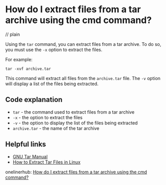 # How do I extract files from a tar archive using the cmd command?
// plain

Using the `tar` command, you can extract files from a tar archive. To do so, you must use the `-x` option to extract the files.

For example:
```
tar -xvf archive.tar
```
This command will extract all files from the `archive.tar` file. The `-v` option will display a list of the files being extracted.

## Code explanation

- `tar` - the command used to extract files from a tar archive
- `-x` - the option to extract the files
- `-v` - the option to display the list of the files being extracted
- `archive.tar` - the name of the tar archive

## Helpful links
- [GNU Tar Manual](https://www.gnu.org/software/tar/manual/tar.html)
- [How to Extract Tar Files in Linux](https://www.howtogeek.com/248780/how-to-extract-tar-files-in-linux/)

onelinerhub: [How do I extract files from a tar archive using the cmd command?](https://onelinerhub.com/cli-tar/how-do-i-extract-files-from-a-tar-archive-using-the-cmd-command)